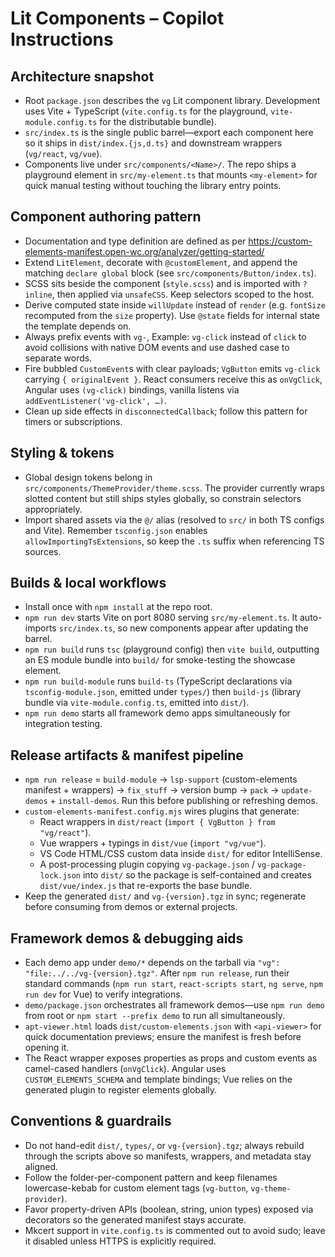 # Lit Components – Copilot Instructions

## Architecture snapshot
- Root `package.json` describes the `vg` Lit component library. Development uses Vite + TypeScript (`vite.config.ts` for the playground, `vite-module.config.ts` for the distributable bundle).
- `src/index.ts` is the single public barrel—export each component here so it ships in `dist/index.{js,d.ts}` and downstream wrappers (`vg/react`, `vg/vue`).
- Components live under `src/components/<Name>/`. The repo ships a playground element in `src/my-element.ts` that mounts `<my-element>` for quick manual testing without touching the library entry points.

## Component authoring pattern
- Documentation and type definition are defined as per https://custom-elements-manifest.open-wc.org/analyzer/getting-started/
- Extend `LitElement`, decorate with `@customElement`, and append the matching `declare global` block (see `src/components/Button/index.ts`).
- SCSS sits beside the component (`style.scss`) and is imported with `?inline`, then applied via `unsafeCSS`. Keep selectors scoped to the host.
- Derive computed state inside `willUpdate` instead of `render` (e.g. `fontSize` recomputed from the `size` property). Use `@state` fields for internal state the template depends on.
- Always prefix events with `vg-`, Example: `vg-click` instead of `click` to avoid collisions with native DOM events and use dashed case to separate words.
- Fire bubbled `CustomEvent`s with clear payloads; `VgButton` emits `vg-click` carrying `{ originalEvent }`. React consumers receive this as `onVgClick`, Angular uses `(vg-click)` bindings, vanilla listens via `addEventListener('vg-click', …)`.
- Clean up side effects in `disconnectedCallback`; follow this pattern for timers or subscriptions.

## Styling & tokens
- Global design tokens belong in `src/components/ThemeProvider/theme.scss`. The provider currently wraps slotted content but still ships styles globally, so constrain selectors appropriately.
- Import shared assets via the `@/` alias (resolved to `src/` in both TS configs and Vite). Remember `tsconfig.json` enables `allowImportingTsExtensions`, so keep the `.ts` suffix when referencing TS sources.

## Builds & local workflows
- Install once with `npm install` at the repo root.
- `npm run dev` starts Vite on port 8080 serving `src/my-element.ts`. It auto-imports `src/index.ts`, so new components appear after updating the barrel.
- `npm run build` runs `tsc` (playground config) then `vite build`, outputting an ES module bundle into `build/` for smoke-testing the showcase element.
- `npm run build-module` runs `build-ts` (TypeScript declarations via `tsconfig-module.json`, emitted under `types/`) then `build-js` (library bundle via `vite-module.config.ts`, emitted into `dist/`).
- `npm run demo` starts all framework demo apps simultaneously for integration testing.

## Release artifacts & manifest pipeline
- `npm run release` = `build-module` → `lsp-support` (custom-elements manifest + wrappers) → `fix_stuff` → version bump → `pack` → `update-demos` + `install-demos`. Run this before publishing or refreshing demos.
- `custom-elements-manifest.config.mjs` wires plugins that generate:
  - React wrappers in `dist/react` (`import { VgButton } from "vg/react"`).
  - Vue wrappers + typings in `dist/vue` (`import "vg/vue"`).
  - VS Code HTML/CSS custom data inside `dist/` for editor IntelliSense.
  - A post-processing plugin copying `vg-package.json` / `vg-package-lock.json` into `dist/` so the package is self-contained and creates `dist/vue/index.js` that re-exports the base bundle.
- Keep the generated `dist/` and `vg-{version}.tgz` in sync; regenerate before consuming from demos or external projects.

## Framework demos & debugging aids
- Each demo app under `demo/*` depends on the tarball via `"vg": "file:../../vg-{version}.tgz"`. After `npm run release`, run their standard commands (`npm run start`, `react-scripts start`, `ng serve`, `npm run dev` for Vue) to verify integrations.
- `demo/package.json` orchestrates all framework demos—use `npm run demo` from root or `npm start --prefix demo` to run all simultaneously.
- `apt-viewer.html` loads `dist/custom-elements.json` with `<api-viewer>` for quick documentation previews; ensure the manifest is fresh before opening it.
- The React wrapper exposes properties as props and custom events as camel-cased handlers (`onVgClick`). Angular uses `CUSTOM_ELEMENTS_SCHEMA` and template bindings; Vue relies on the generated plugin to register elements globally.

## Conventions & guardrails
- Do not hand-edit `dist/`, `types/`, or `vg-{version}.tgz`; always rebuild through the scripts above so manifests, wrappers, and metadata stay aligned.
- Follow the folder-per-component pattern and keep filenames lowercase-kebab for custom element tags (`vg-button`, `vg-theme-provider`).
- Favor property-driven APIs (boolean, string, union types) exposed via decorators so the generated manifest stays accurate.
- Mkcert support in `vite.config.ts` is commented out to avoid sudo; leave it disabled unless HTTPS is explicitly required.
